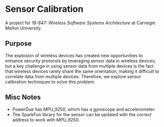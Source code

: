 # Sensor Calibration
A project for *18-847: Wireless Software Systems Architecture* at Carnegie
Mellon University.

## Purpose
The explosion of wireless devices has created new opportunities to enhance
security protocols by leveraging sensor data in wireless devices, but a key
challenge in using sensor data from multiple devices is the fact that wireless
devices rarely share the same orientation, making it difficult to correlate
data from multiple devices. Therefore, we explore sensor calibration techniques
to solve this problem.

## Misc Notes
* PowerDue has MPU\_9250, which has a gyroscope and accelerometer.
* The SparkFun library for the sensor can be updated with the correct address
  to work with MPU\_9250.
